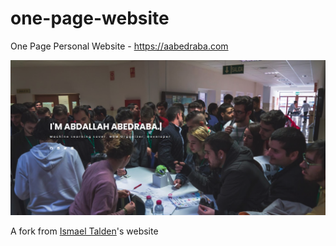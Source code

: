 # one-page-website
One Page Personal Website - https://aabedraba.com

<p align="center">
  <img src="https://github.com/aabedraba/one-page-website/blob/master/assets/images/screenshot.PNG" width="850"/>
</p>

A fork from [Ismael Talden](http://ismailtasdelen.me)'s website

